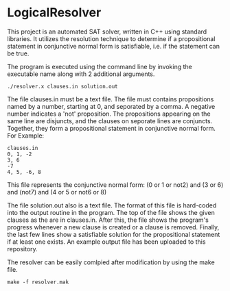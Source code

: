 LogicalResolver
===============
This project is an automated SAT solver, written in C++ using standard libraries. It utilizes the resolution technique to determine if a propositional statement in conjunctive normal form is satisfiable, i.e. if the statement can be true. 

The program is executed using the command line by invoking the executable name along with 2 additional arguments.
  
    ./resolver.x clauses.in solution.out
    
The file clauses.in must be a text file. The file must contains propositions named by a number, starting at 0, and seporated by a comma. A negative number indicates a 'not' proposition. The propositions appearing on the same line are disjuncts, and the clauses on seporate lines are conjuncts. Together, they form a propositional statement in conjunctive normal form. For Example:

    clauses.in
    0, 1, -2
    3, 6
    -7
    4, 5, -6, 8

This file represents the conjunctive normal form: (0 or 1 or not2) and (3 or 6) and (not7) and (4 or 5 or not6 or 8)

The file solution.out also is a text file. The format of this file is hard-coded into the output routine in the program. The top of the file shows the given clauses as the are in clauses.in. After this, the file shows the program's progress whenever a new clause is created or a clause is removed. Finally, the last few lines show a satisfiable solution for the propositional statement if at least one exists. An example output file has been uploaded to this repository. 

The resolver can be easily comlpied after modification by using the make file. 

    make -f resolver.mak
    
